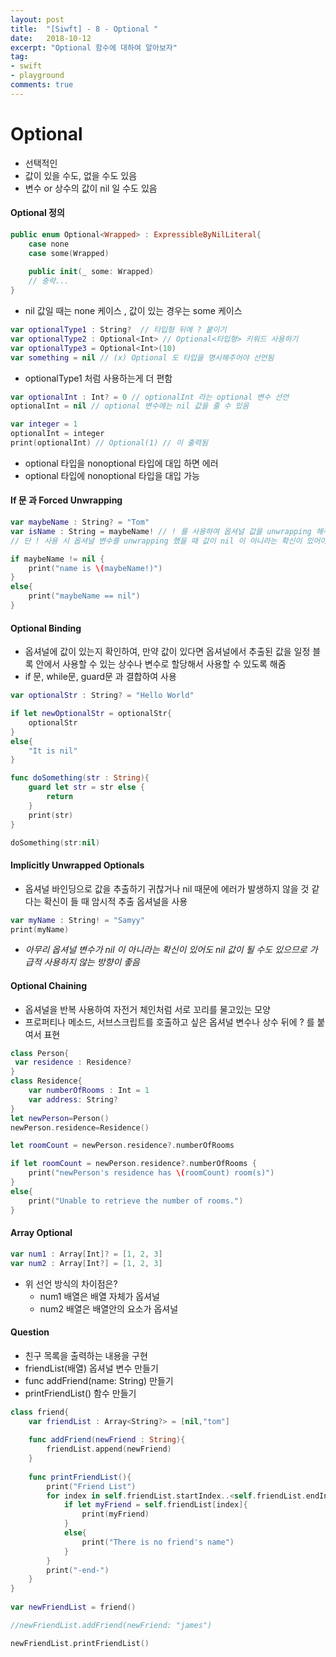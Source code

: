 ```yaml
---
layout: post
title:  "[Siwft] - 8 - Optional "
date:   2018-10-12
excerpt: "Optional 함수에 대하여 알아보자"
tag:
- swift
- playground
comments: true
---
```


# Optional
- 선택적인
- 값이 있을 수도, 없을 수도 있음
- 변수 or 상수의 값이 nil 일 수도 있음

#### Optional 정의

```swift
public enum Optional<Wrapped> : ExpressibleByNilLiteral{
	case none
	case some(Wrapped)
	
	public init(_ some: Wrapped)
	// 중략...
}

```

- nil 값일 때는 none 케이스 , 값이 있는 경우는 some 케이스

```swift
var optionalType1 : String?  // 타입형 뒤에 ? 붙이기
var optionalType2 : Optional<Int> // Optional<타입형> 키워드 사용하기
var optionalType3 = Optional<Int>(10)
var something = nil // (x) Optional 도 타입을 명시해주어야 선언됨

```

- optionalType1 처럼 사용하는게 더 편함


```swift
var optionalInt : Int? = 0 // optionalInt 라는 optional 변수 선언
optionalInt = nil // optional 변수에는 nil 값을 줄 수 있음

var integer = 1
optionalInt = integer
print(optionalInt) // Optional(1) // 이 출력됨

```

- optional 타입을 nonoptional 타입에 대입 하면 에러
- optional 타입에 nonoptional 타입을 대입 가능

#### If  문 과 Forced Unwrapping

```swift
var maybeName : String? = "Tom"
var isName : String = maybeName! // ! 를 사용하여 옵셔널 값을 unwrapping 해주어야 nonoptional 변수에 넣을 수 있음
// 단 ! 사용 시 옵셔널 변수를 unwrapping 했을 때 값이 nil 이 아니라는 확신이 있어야 함, 그러므로 가급적 사용하지 않는게 좋다

if maybeName != nil {
	print("name is \(maybeName!)")
}
else{
	print("maybeName == nil")
}

```

#### Optional Binding

- 옵셔널에 값이 있는지 확인하여, 만약 값이 있다면 옵셔널에서 추출된 값을 일정 블록 안에서 사용할 수 있는 상수나 변수로 할당해서 사용할 수 있도록 해줌
- if 문, while문, guard문 과 결합하여 사용

```swift
var optionalStr : String? = "Hello World"

if let newOptionalStr = optionalStr{
	optionalStr
}
else{
	"It is nil"
}

func doSomething(str : String){
	guard let str = str else {
		return
	}
	print(str)
}

doSomething(str:nil)

```

#### Implicitly Unwrapped Optionals

- 옵셔널 바인딩으로 값을 추출하기 귀찮거나 nil 때문에 에러가 발생하지 않을 것 같다는 확신이 들 때 암시적 추출 옵셔널을 사용

```swift
var myName : String! = "Samyy"
print(myName)

```

- _아무리 옵셔널 변수가  nil 이 아니라는 확신이 있어도 nil 값이 될 수도 있으므로 가급적 사용하지 않는 방향이 좋음_

#### Optional Chaining

- 옵셔널을 반복 사용하여 자전거 체인처럼 서로 꼬리를 물고있는 모양
- 프로퍼티나 메소드, 서브스크립트를 호출하고 싶은 옵셔널 변수나 상수 뒤에 ? 를 붙여서 표현

```swift
class Person{
 var residence : Residence?
}
class Residence{
	var numberOfRooms : Int = 1
	var address: String?
}
let newPerson=Person()
newPerson.residence=Residence()

let roomCount = newPerson.residence?.numberOfRooms

if let roomCount = newPerson.residence?.numberOfRooms {
	print("newPerson's residence has \(roomCount) room(s)")
}
else{
	print("Unable to retrieve the number of rooms.")
}

```

#### Array Optional

```swift
var num1 : Array[Int]? = [1, 2, 3]
var num2 : Array[Int?] = [1, 2, 3]
```

- 위 선언 방식의 차이점은?
	- num1 배열은 배열 자체가 옵셔널
	- num2 배열은 배열안의 요소가 옵셔널

#### Question

- 친구 목록을 출력하는 내용을 구현
- friendList(배열) 옵셔널 변수 만들기
- func addFriend(name: String) 만들기
- printFriendList() 함수 만들기

```swift
class friend{
	var friendList : Array<String?> = [nil,"tom"]
 
	func addFriend(newFriend : String){
		friendList.append(newFriend)
	}
  
	func printFriendList(){
		print("Friend List")
		for index in self.friendList.startIndex..<self.friendList.endIndex{
			if let myFriend = self.friendList[index]{
				print(myFriend)
			}
			else{
				print("There is no friend's name")
			}
		}
		print("-end-")
	}
}
  
var newFriendList = friend()

//newFriendList.addFriend(newFriend: "james")

newFriendList.printFriendList()
```
